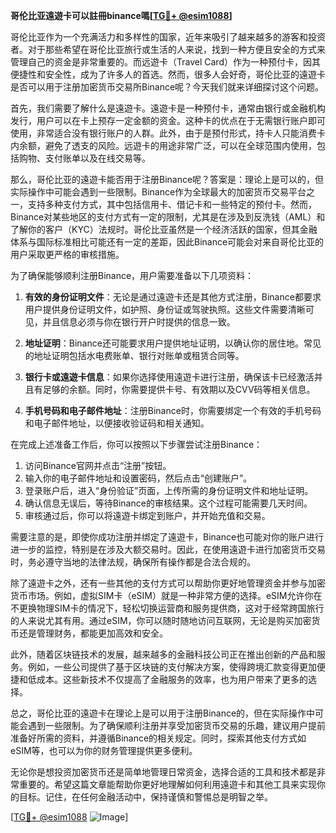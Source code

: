 **哥伦比亚遠遊卡可以註冊binance嗎[[TG💪+ @esim1088](https://t.me/s/esim1088)]**

哥伦比亚作为一个充满活力和多样性的国家，近年来吸引了越来越多的游客和投资者。对于那些希望在哥伦比亚旅行或生活的人来说，找到一种方便且安全的方式来管理自己的资金是非常重要的。而远遊卡（Travel Card）作为一种预付卡，因其便捷性和安全性，成为了许多人的首选。然而，很多人会好奇，哥伦比亚的遠遊卡是否可以用于注册加密货币交易所Binance呢？今天我们就来详细探讨这个问题。

首先，我们需要了解什么是遠遊卡。遠遊卡是一种预付卡，通常由银行或金融机构发行，用户可以在卡上预存一定金额的资金。这种卡的优点在于无需银行账户即可使用，非常适合没有银行账户的人群。此外，由于是预付形式，持卡人只能消费卡内余额，避免了透支的风险。远遊卡的用途非常广泛，可以在全球范围内使用，包括购物、支付账单以及在线交易等。

那么，哥伦比亚的遠遊卡能否用于注册Binance呢？答案是：理论上是可以的，但实际操作中可能会遇到一些限制。Binance作为全球最大的加密货币交易平台之一，支持多种支付方式，其中包括信用卡、借记卡和一些特定的预付卡。然而，Binance对某些地区的支付方式有一定的限制，尤其是在涉及到反洗钱（AML）和了解你的客户（KYC）法规时。哥伦比亚虽然是一个经济活跃的国家，但其金融体系与国际标准相比可能还有一定的差距，因此Binance可能会对来自哥伦比亚的用户采取更严格的审核措施。

为了确保能够顺利注册Binance，用户需要准备以下几项资料：

1. **有效的身份证明文件**：无论是通过遠遊卡还是其他方式注册，Binance都要求用户提供身份证明文件，如护照、身份证或驾驶执照。这些文件需要清晰可见，并且信息必须与你在银行开户时提供的信息一致。

2. **地址证明**：Binance还可能要求用户提供地址证明，以确认你的居住地。常见的地址证明包括水电费账单、银行对账单或租赁合同等。

3. **银行卡或遠遊卡信息**：如果你选择使用遠遊卡进行注册，确保该卡已经激活并且有足够的余额。同时，你需要提供卡号、有效期以及CVV码等相关信息。

4. **手机号码和电子邮件地址**：注册Binance时，你需要绑定一个有效的手机号码和电子邮件地址，以便接收验证码和相关通知。

在完成上述准备工作后，你可以按照以下步骤尝试注册Binance：

1. 访问Binance官网并点击“注册”按钮。
2. 输入你的电子邮件地址和设置密码，然后点击“创建账户”。
3. 登录账户后，进入“身份验证”页面，上传所需的身份证明文件和地址证明。
4. 确认信息无误后，等待Binance的审核结果。这个过程可能需要几天时间。
5. 审核通过后，你可以将遠遊卡绑定到账户，并开始充值和交易。

需要注意的是，即使你成功注册并绑定了遠遊卡，Binance也可能对你的账户进行进一步的监控，特别是在涉及大额交易时。因此，在使用遠遊卡进行加密货币交易时，务必遵守当地的法律法规，确保所有操作都是合法合规的。

除了遠遊卡之外，还有一些其他的支付方式可以帮助你更好地管理资金并参与加密货币市场。例如，虚拟SIM卡（eSIM）就是一种非常方便的选择。eSIM允许你在不更换物理SIM卡的情况下，轻松切换运营商和服务提供商，这对于经常跨国旅行的人来说尤其有用。通过eSIM，你可以随时随地访问互联网，无论是购买加密货币还是管理财务，都能更加高效和安全。

此外，随着区块链技术的发展，越来越多的金融科技公司正在推出创新的产品和服务。例如，一些公司提供了基于区块链的支付解决方案，使得跨境汇款变得更加便捷和低成本。这些新技术不仅提高了金融服务的效率，也为用户带来了更多的选择。

总之，哥伦比亚的遠遊卡在理论上是可以用于注册Binance的，但在实际操作中可能会遇到一些限制。为了确保顺利注册并享受加密货币交易的乐趣，建议用户提前准备好所需的资料，并遵循Binance的相关规定。同时，探索其他支付方式如eSIM等，也可以为你的财务管理提供更多便利。

无论你是想投资加密货币还是简单地管理日常资金，选择合适的工具和技术都是非常重要的。希望这篇文章能帮助你更好地理解如何利用遠遊卡和其他工具来实现你的目标。记住，在任何金融活动中，保持谨慎和警惕总是明智之举。

[[TG💪+ @esim1088](https://t.me/s/esim1088) ![Image](https://i.postimg.cc/4NQfJmqS/Snipaste-2025-05-13-00-14-12.png)]
